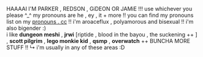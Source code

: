 HAAAAI I'M PARKER , REDSON , GiDEON OR JAMiE !!! use whichever you please ^_^ 
my pronouns are he , ey , it + more !! you can find my pronouns list on my [pronouns . cc](https://pronouns.cc/@nechanicvox) !!
i'm aroaceflux , polyamorous and bisexual !! i'm also bigender :)\
i like **dungeon meshi** , **jrwi** [riptide , blood in the bayou , the suckening ++ ] , **scott pilgrim** , **lego monkie kid** , **qsmp** , **overwatch** ++ BUNCHA MORE STUFF !!
      ↳ i'm usually in any of these areas :D
